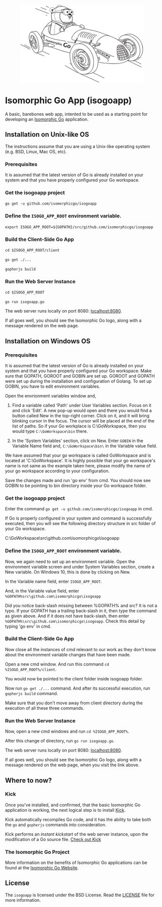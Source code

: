 <p align="center"><a href="http://isomorphicgo.org" target="_blank"><img src="https://github.com/isomorphicgo/isogoapp/blob/master/static/images/isomorphic_go_logo.png"></a></p>

# Isomorphic Go App (isogoapp)

A basic, barebones web app, intented to be used as a starting point for developing an [Isomorphic Go](http://isomorphicgo.org) application.

## Installation on Unix-like OS

The instructions assume that you are using a Unix-like operating system (e.g. BSD, Linux, Mac OS, etc).

### Prerequisites

It is assumed that the latest version of Go is already installed on your system and that you have properly configured your Go workspace.

### Get the isogoapp project
`go get -u github.com/isomorphicgo/isogoapp`


### Define the `ISOGO_APP_ROOT` environment variable.
`export ISOGO_APP_ROOT=${GOPATH}/src/github.com/isomorphicgo/isogoapp`


### Build the Client-Side Go App
`cd $ISOGO_APP_ROOT/client`

`go get ./...`

`gopherjs build`

### Run the Web Server Instance

`cd $ISOGO_APP_ROOT`

`go run isogoapp.go`


The web server runs locally on port 8080: [localhost:8080](http://localhost:8080).

If all goes well, you should see the Isomorphic Go logo, along with a message rendered on the web page.


## Installation on Windows OS

### Prerequisites

It is assumed that the latest version of Go is already installed on your system and that you have properly configured your Go workspace. Make sure that GOPATH, GOROOT and GOBIN are set up. GOROOT and GOPATH were set up during the installation and configuration of Golang. To set up GOBIN, you have to edit environment variables.

Open the envrionment variables window and,

1. Find a variable called 'Path' under User Variables section. Focus on it and click 'Edit'. A new pop-up would open and there you would find a button called New in the top-right corner. Click on it, and it will bring blinking cursor in the focus. The cursor will be placed at the end of the list of paths. So if your Go workplace is C:\GoWorkspace, then you would type `C:\GoWorkspace\bin` there.

2. In the 'System Variables' section, click on New. Enter `GOBIN` in the Variable Name field and, `C:\GoWorkspace\bin\` in the Variable value field.

We have assumed that your go workspace is called GoWorkspace and is located at 'C:\GoWorkspace'. It is highly possible that your go workspace's name is not same as the example taken here, please modify the name of your go workspace according to your configuration.

Save the changes made and run 'go env' from cmd. You should now see GOBIN to be pointing to bin directory inside your Go workspace folder.

### Get the isogoapp project
Enter the command `go get -u github.com/isomorphicgo/isogoapp` in cmd.

If Go is properly configured in your system and command is successfully executed, then you will see the following directory structure in src folder of your Go workspace.

C:\GoWorkspace\src\github.com\isomorphicgo\isogoapp

### Define the `ISOGO_APP_ROOT` environment variable.
Now, we again need to set up an environment variable. Open the environment variable screen and under System Variables section, create a New variable. On Windows 10, this is done by clicking on New.

In the Variable name field, enter `ISOGO_APP_ROOT`.

And, in the Variable value field, enter `%GOPATH%src\github.com\isomorphicgo\isogoapp`

Did you notice back-slash missing between %GOPATH% and src? It is not a typo. If your GOPATH has a trailing back-slash in it, then type the command as given above. And if it does not have back-slash, then enter `%GOPATH%\src\github.com\isomorphicgo\isogoapp`. Check this detail by typing 'go env' in cmd.

### Build the Client-Side Go App

Now close all the instances of cmd relevant to our work as they don't know about the environment variable changes that have been made. 

Open a new cmd window. And run this command `cd %ISOGO_APP_ROOT%/client`.

You would now be pointed to the client folder inside isogoapp folder.

Now run `go get ./...` command. And after its successful execution, run `gopherjs build` command. 

Make sure that you don't move away from client directory during the execution of all these three commands.

### Run the Web Server Instance

Now, open a new cmd windows and run `cd %ISOGO_APP_ROOT%`.

After this change of directory, run `go run isogoapp.go`.

The web server runs locally on port 8080: [localhost:8080](http://localhost:8080).

If all goes well, you should see the Isomorphic Go logo, along with a message rendered on the web page, when you visit the link above.


## Where to now?

### Kick

Once you've installed, and confirmed, that the basic Isomorphic Go application is working, the next logical step is to install [Kick](https://github.com/isomorphicgo/kick).

Kick automatically recompiles Go code, and it has the ability to take both the `go` and `gopherjs` commands into consideration. 

Kick performs an *instant kickstart* of the web server instance, upon the modification of a Go source file. [Check out Kick](https://github.com/isomorphicgo/kick)

### The Isomorphic Go Project
More information on the benefits of Isomorphic Go applications can be found at the [Isomorphic Go Website](http://isomorphicgo.org).

## License
The `isogoapp` is licensed under the BSD License. Read the [LICENSE](https://github.com/isomorphicgo/isogoapp/blob/master/LICENSE) file for more information.

